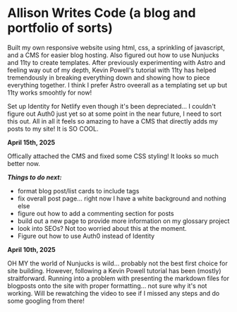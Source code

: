 # Allison Writes Code (a blog and portfolio of sorts)
Built my own responsive website using html, css, a sprinkling of javascript, 
and a CMS for easier blog hosting. Also figured out how to use Nunjucks and 11ty
to create templates. After previously experimenting with Astro and feeling way 
out of my depth, Kevin Powell's tutorial with 11ty has helped tremendously in 
breaking everything down and showing how to piece everything together. I think 
I prefer Astro oveerall as a templating set up but 11ty works smoohtly for now!

Set up Identity for Netlify even though it's been depreciated... I couldn't 
figure out Auth0 just yet so at some point in the near future, I need to sort
this out. All in all it feels so amazing to have a CMS that directly adds my
posts to my site! It is SO COOL.

**April 15th, 2025**

Offically attached the CMS and fixed some CSS styling! It looks so much better now.

**_Things to do next:_**
- format blog post/list cards to include tags
- fix overall post page... right now I have a white background and nothing else
- figure out how to add a commenting section for posts
- build out a new page to provide more information on my glossary project
- look into SEOs? Not too worried about this at the moment. 
- Figure out how to use Auth0 instead of Identity

**April 10th, 2025**

OH MY the world of Nunjucks is wild... probably not the best first choice 
for site building. However, following a Kevin Powell tutorial has been (mostly)
straitforward. Running into a problem with presenting the markdown files for 
blogposts onto the site with proper formatting... not sure why it's not working.
Will be rewatching the video to see if I missed any steps and do some 
googling from there!

